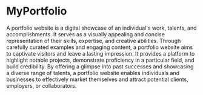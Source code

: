 # MyPortfolio
A portfolio website is a digital showcase of an individual's  work, talents, and accomplishments. It serves as a visually appealing and concise representation of their skills, expertise, and creative abilities. Through carefully curated examples and engaging content, a portfolio website aims to captivate visitors and leave a lasting impression. It provides a platform to highlight notable projects, demonstrate proficiency in a particular field, and build credibility. By offering a glimpse into past successes and showcasing a diverse range of talents, a portfolio website enables individuals and businesses to effectively market themselves and attract potential clients, employers, or collaborators.


